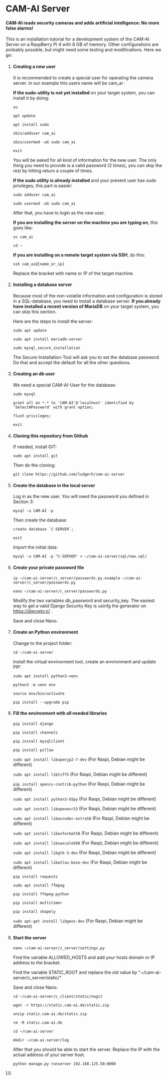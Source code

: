 # CAM-AI Server

#### CAM-AI reads security cameras and adds artificial intelligence: No more false alarms!

This is an installation tutorial for a development system of the CAM-AI Server on a RaspBerry Pi 4 with 8 GB of memory. Other configurations are probably possible, but might need some testing and modifications. Here we go:

1. ####  Creating a new user

   It is recommended to create a special user for operating the camera server. In our example this users name will be cam_ai :

   **If the sudo-utility is not yet installed** on your target system, you can install it by doing:

   `su`

   `apt update`

   `apt install sudo`

   `sbin/adduser cam_ai`

   `sbin/usermod -aG sudo cam_ai`

   `exit`

   You will be asked for all kind of information for the new user. The only thing you need to provide is a valid password (2 times), you can skip the rest by hitting return a couple of times. 

   **If the sudo utility is already installed** and your present user has sudo privileges, this part is easier:

   `sudo adduser cam_ai`

   `sudo usermod -aG sudo cam_ai`

   After that, you have to login as the new user. 

   **If you are installing the server on the machine you are typing on**, this goes like:

   `su cam_ai`

   `cd ~`

   **If you are installing on a remote target system via SSH**, do this:

   `ssh cam_ai@[name_or_ip]`

   Replace the bracket with name or IP of the target machine. 

   

2. #### Installing a database server

   Because most of the non-volatile information and configuration is stored in a SQL-database, you need to install a database server. **If you already have installed a recent version of MariaDB** on your target system, you can skip this section.

   Here are the steps to install the server:

   `sudo apt update`

   `sudo apt install mariadb-server`

   `sudo mysql_secure_installation` 

   The Secure-Installation-Tool will ask you to set the database password. Do that and accept the default for all the other questions.

   

3. #### Creating an db user

   We need a special CAM-AI-User for the database:

   `sudo mysql`

   `grant all on *.* to 'CAM-AI'@'localhost' identified by 'SelectAPassword' with grant option;`

   `flush privileges;`

   `exit`

   

4. #### Cloning this repository from Github 

   If needed, install GIT:

   `sudo apt install git`

   Then do the cloning:

   `git clone https://github.com/ludgerh/cam-ai-server`

   

5. #### Create the database in the local server

   Log in as the new user. You will need the password you defined in Section 3:

   `mysql -u CAM-AI -p`

   Then create the database:

   ``create database `C-SERVER`;``

   `exit`

   Import the initial data:

   `mysql -u CAM-AI -p "C-SERVER" < ~/cam-ai-server/sql/new.sql/`

   

6. #### Create your private password file

   `cp ~/cam-ai-server/c_server/passwords.py.example ~/cam-ai-server/c_server/passwords.py`

   `nano ~/cam-ai-server/c_server/passwords.py`

   Modify the two variables db_password and security_key. The easiest way to get a valid Django Security Key is usinfg the generator on https://djecrety.ir/ .

   Save and close Nano.

   

7. #### Create an Python environment

   Change to the project folder:

   `cd ~/cam-ai-server`

   Install the virtual environment tool, create an environment and update PIP:

   `sudo apt install python3-venv`

   `python3 -m venv env`

   `source env/bin/activate`

   `pip install --upgrade pip`

   

8. #### Fill the environment with all needed libraries

   `pip install django`

   `pip install channels`

   `pip install mysqlclient`

   `pip install pillow`

   `sudo apt install libopenjp2-7-dev` (For Raspi, Debian might be different)

   `sudo apt install libtiff5` (For Raspi, Debian might be different)

   `pip install opencv-contrib-python` (For Raspi, Debian might be different)

   `sudo apt install python3-h5py` (For Raspi, Debian might be different)

   `sudo apt install libopenexr23` (For Raspi, Debian might be different)

   `sudo apt install libavcodec-extra58` (For Raspi, Debian might be different)

   `sudo apt install libavformat58` (For Raspi, Debian might be different)

   `sudo apt install libswscale500` (For Raspi, Debian might be different)

   `sudo apt install libgtk-3-dev` (For Raspi, Debian might be different)

   `sudo apt install libatlas-base-dev` (For Raspi, Debian might be different)

   `pip install requests`

   `sudo apt install ffmpeg` 

   `pip install ffmpeg-python`

   `pip install multitimer`

   `pip install shapely`

   `sudo apt-get install libgeos-dev` (For Raspi, Debian might be different)

   

9. #### Start the server

   `nano ~/cam-ai-server/c_server/settings.py`

   Find the variable ALLOWED_HOSTS and add your hosts domain or IP address to the bracket.

   Find the variable STATIC_ROOT and replace the old value by "~/cam-ai-server/c_server/static/"

   Save and close Nano.

   `cd ~/cam-ai-server/c_client/static/nogit`

   `wget -r https://static.cam-ai.de/static.zip`

   `unzip static.cam-ai.de/static.zip`

   `rm -R static.cam-ai.de`

   `cd ~/cam-ai-server`

   `mkdir ~/cam-ai-server/log`

   After that you should be able to start the server. Replace the IP with the actual address of your server host.

   `python manage.py runserver 192.168.125.50:8000`

   

10. 
